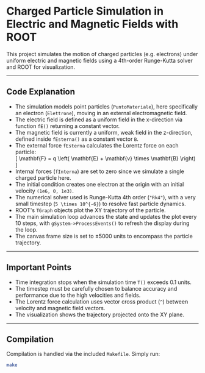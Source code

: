 # Charged Particle Simulation in Electric and Magnetic Fields with ROOT

This project simulates the motion of charged particles (e.g. electrons) under uniform electric and magnetic fields using a 4th-order Runge-Kutta solver and ROOT for visualization.

---

## Code Explanation

- The simulation models point particles (`PuntoMateriale`), here specifically an electron (`Elettrone`), moving in an external electromagnetic field.
- The electric field is defined as a uniform field in the x-direction via function `fE()` returning a constant vector.
- The magnetic field is currently a uniform, weak field in the z-direction, defined inside `fEsterna()` as a constant vector `B`.
- The external force `fEsterna` calculates the Lorentz force on each particle:  
  \[
  \mathbf{F} = q \left( \mathbf{E} + \mathbf{v} \times \mathbf{B} \right)
  \]
- Internal forces (`fInterna`) are set to zero since we simulate a single charged particle here.
- The initial condition creates one electron at the origin with an initial velocity `(1e6, 0, 1e3)`.
- The numerical solver used is Runge-Kutta 4th order (`"Rk4"`), with a very small timestep (`5 \times 10^{-6}`) to resolve fast particle dynamics.
- ROOT's `TGraph` objects plot the XY trajectory of the particle.
- The main simulation loop advances the state and updates the plot every 10 steps, with `gSystem->ProcessEvents()` to refresh the display during the loop.
- The canvas frame size is set to ±5000 units to encompass the particle trajectory.

---

## Important Points

- Time integration stops when the simulation time `T()` exceeds 0.1 units.
- The timestep must be carefully chosen to balance accuracy and performance due to the high velocities and fields.
- The Lorentz force calculation uses vector cross product (`^`) between velocity and magnetic field vectors.
- The visualization shows the trajectory projected onto the XY plane.

---

## Compilation

Compilation is handled via the included `Makefile`. Simply run:

```bash
make